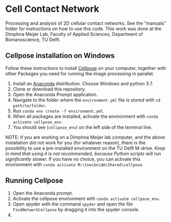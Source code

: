 # Cell Contact Network
Processing and analysis of 2D cellular contact networks.
See the "manuals" folder for instructions on how to use this code.
This work was done at the Dimphna Meijer Lab, Faculty of Applied Sciences, Department of Bionanoscience, TU Delft. 



## Cellpose installation on Windows

Follow these instructions to install [Cellpose](https://www.cellpose.org/) on your computer, together with other Packages you need for running the image processing in parallel. 

1. Install an [Anaconda](https://www.anaconda.com/products/individual) distribution. Choose Windows and python 3.7.
2. Clone or download this repository.
3. Open the Anaconda Prompt application.
4. Navigate to the folder where the ```environment.yml``` file is stored with ```cd path/to/folder```.
5. Run ```conda env create -f environment.yml```.
6. When all packages are installed, activate the environment with ```conda activate cellpose_env```.
7. You should see (```cellpose_env```) on the left side of the terminal line.

NOTE: if you are working on a Dimphna Meijer lab computer, and the above installation did not work for you (for whatever reason), there is the possibility to use a pre-installed environment on the TU Delft M-drive. *Keep in mind that using it is not recommended, because Python scripts will run significantly slower.* If you have no choice, you can activate this environment with ```conda activate M:\tnw\bn\dm\Shared\cellpose```.

## Running Cellpose

1. Open the Anaconda prompt.
2. Activate the cellpose environment with ```conda activate cellpose_env```.
3. Open spyder with the command ```spyder``` and open the file ```FindNetworkCellpose``` by dragging it into the spyder console.
4. 
